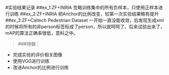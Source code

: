 #实验结果记录
##ex_1:ZF+INRIA
忽略训练集中的所有负样本，只使用正样本进行训练
##ex_2:ZF+INRIA
把Anchor的比例改变，较第一次实验结果略有提升
##ex_3:ZF+Caltech Pedestrian Dataset
一开始一直没能收敛，后发现生成xml的时候将所有的非person标签标成了person，所以就呵呵了，后来试验出来了，mAP的算法正确率很低，意料之中。

>###待做：
* 完成实验的评价相关图像
* 使用VGG进行训练
* 改进Anchor的比例进行训练

